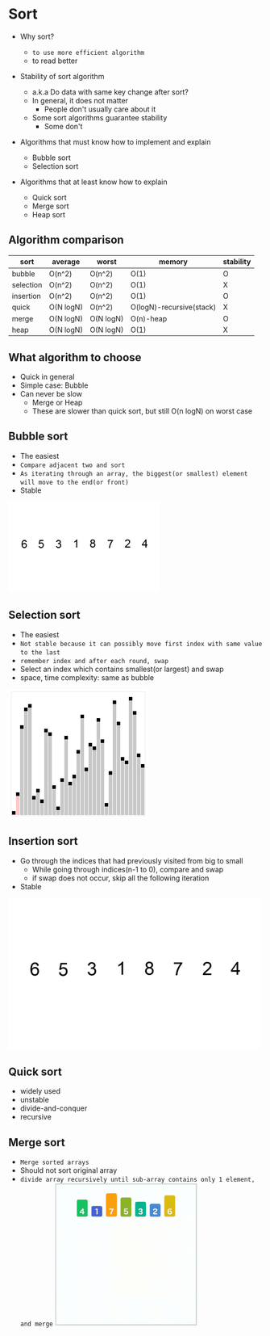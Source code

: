# Sort

- Why sort?
    - `to use more efficient algorithm`
    - to read better
- Stability of sort algorithm
    - a.k.a Do data with same key change after sort?
    - In general, it does not matter
        - People don't usually care about it
    - Some sort algorithms guarantee stability
        - Some don't
- Algorithms that must know how to implement and explain
    - Bubble sort
    - Selection sort

- Algorithms that at least know how to explain
    - Quick sort
    - Merge sort
    - Heap sort

## Algorithm comparison

|sort|average|worst|memory|stability|
|-------|-------|-----|------|---------|
|bubble|O(n^2)|O(n^2)|O(1) |O|
|selection|O(n^2)|O(n^2)|O(1) |X|
|insertion|O(n^2)|O(n^2)|O(1) |O|
|quick|O(N logN)|O(n^2)|O(logN)-recursive(stack) |X|
|merge|O(N logN)|O(N logN)|O(n)-heap|O|
|heap|O(N logN)|O(N logN)|O(1)|X|

## What algorithm to choose

- Quick in general
- Simple case: Bubble
- Can never be slow
    - Merge or Heap
    - These are slower than quick sort, but still O(n logN) on worst case

## Bubble sort

- The easiest
- `Compare adjacent two and sort`
- `As iterating through an array, the biggest(or smallest) element will move to the end(or front)`
- Stable

![bubble sort](./res/bubble-sort.gif)

## Selection sort

- The easiest
- `Not stable because it can possibly move first index with same value to the last`
- `remember index and after each round, swap`
- Select an index which contains smallest(or largest) and swap
- space, time complexity: same as bubble

![selection sort](./res/selection-sort.gif)

## Insertion sort

- Go through the indices that had previously visited from big to small
    - While going through indices(n-1 to 0), compare and swap
    - if swap does not occur, skip all the following iteration
- Stable

![insertion sort](./res/insertion-sort.gif)

## Quick sort

- widely used
- unstable
- divide-and-conquer
- recursive

## Merge sort

- `Merge sorted arrays`
- Should not sort original array
- `divide array recursively until sub-array contains only 1 element, and merge`
![merge sort](./res/merge-sort.gif)